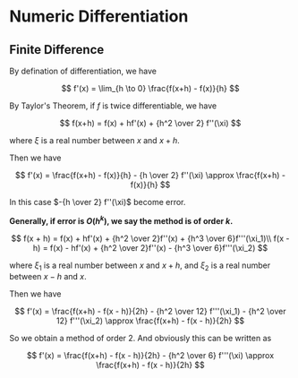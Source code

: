 # Numeric Differentiation

## Finite Difference

By defination of differentiation, we have

$$
f'(x) = \lim_{h \to 0} \frac{f(x+h) - f(x)}{h}
$$

By Taylor's Theorem, if $f$ is twice differentiable, we have

$$
f(x+h) = f(x) + hf'(x) + {h^2 \over 2} f''(\xi)
$$

where $\xi$ is a real number between $x$ and $x + h$.

Then we have

$$
f'(x) = \frac{f(x+h) - f(x)}{h} - {h \over 2} f''(\xi) \approx \frac{f(x+h) - f(x)}{h}
$$

In this case $-{h \over 2} f''(\xi)$ become error. 

**Generally, if error is $O(h^k)$, we say the method is of order $k$.**

$$
f(x + h) = f(x) + hf'(x) + {h^2 \over 2}f''(x) + {h^3 \over 6}f'''(\xi_1)\\
f(x - h) = f(x) - hf'(x) + {h^2 \over 2}f''(x) - {h^3 \over 6}f'''(\xi_2)
$$

where $\xi_1$ is a real number between $x$ and $x + h$, and $\xi_2$ is a real number between $x - h$ and $x$.

Then we have

$$
f'(x) = \frac{f(x+h) - f(x - h)}{2h} - {h^2 \over 12} f'''(\xi_1) - {h^2 \over 12} f'''(\xi_2) \approx \frac{f(x+h) - f(x - h)}{2h}
$$

So we obtain a method of order 2. And obviously this can be written as

$$
f'(x) = \frac{f(x+h) - f(x - h)}{2h} -  {h^2 \over 6} f'''(\xi) \approx \frac{f(x+h) - f(x - h)}{2h}
$$